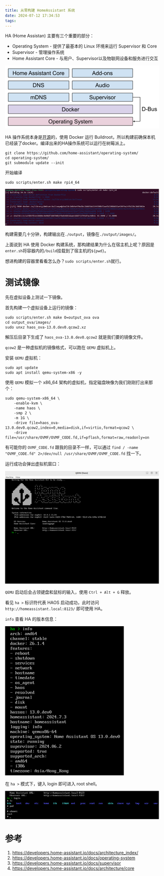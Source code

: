 ```yaml
---
title: 从零构建 HomeAssistant 系统
date: 2024-07-12 17:34:53
tags:
---
```


HA (Home Assistan) 主要有三个重要的部分：

- Operating System - 提供了最基本的 Linux 环境来运行 Supervisor 和 Core
- Supervisor - 管理操作系统
- Home Assistant Core - 与用户、Supervisor以及物联网设备和服务进行交互

![Architecture Overview of Home Assistant](从零构建-HomeAssistant-系统/ha_architecture_2020-1721892492283-9-1721892494289-11-1721892495661-13.png)

HA 操作系统本身是[开源](https://github.com/home-assistant/operating-system/)的，使用 Docker 运行 Buildroot，所以构建前确保本机已经装了docker。编译出来的HA操作系统可以运行在树莓派上。

```shell
git clone https://github.com/home-assistant/operating-system/
cd operating-system/
git submodule update --init
```

开始编译

```shell
sudo scripts/enter.sh make rpi4_64
```

![image-20240712181325228](从零构建-HomeAssistant-系统/image-20240712181325228.png)

构建需要几十分钟，构建输出在``./output``，镜像在``./output/images/``。

上面说到 HA 使用 Docker 构建系统，那构建结果为什么在宿主机上呢？原因是``enter.sh``将容器内的``/build``挂载到了宿主机的``${pwd}``。

想进构建的容器里看看怎么办？``sudo scripts/enter.sh``就行。

# 测试镜像

先在虚拟设备上测试一下镜像。

首先构建一个虚拟设备上运行的镜像：

```shell
sudo scripts/enter.sh make O=output_ova ova
cd output_ova/images/
sudo unxz haos_ova-13.0.dev0.qcow2.xz
```

解压后目录下生成了 `haos_ova-13.0.dev0.qcow2` 就是我们要的镜像文件。

`qcow2` 是一种虚拟机的镜像格式，可以跑在 `QEMU` 虚拟机上。

安装 `QEMU` 虚拟机：

```
sudo apt update
sudo apt install qemu-system-x86 -y
```

使用 `QEMU` 模拟一个 x86_64 架构的虚拟机，指定磁盘映像为我们刚刚打出来那个：

```shell
sudo qemu-system-x86_64 \
	-enable-kvm \
	-name haos \
	-smp 2 \
	-m 1G \
	-drive file=haos_ova-13.0.dev0.qcow2,index=0,media=disk,if=virtio,format=qcow2 \
	-drive file=/usr/share/OVMF/OVMF_CODE.fd,if=pflash,format=raw,readonly=on
```

有可能你的 `OVMF_CODE.fd` 跟我的目录不一样，可以通过 `find / -name "OVMF_CODE.fd" 2>/dev/null
/usr/share/OVMF/OVMF_CODE.fd` 找一下。

运行成功会弹出虚拟机窗口：

![image-20240725141212759](从零构建-HomeAssistant-系统/image-20240725141212759-1721887937498-1.png)

`QEMU` 启动后会占领键盘和鼠标的输入，使用 `Ctrl + Alt + G` 释放。

看见 `ha >` 标识符代表 HAOS 启动成功，此时访问 `http://homeassistant.local:8123/` 即可使用 HA。

`info` 查看 HA 的版本信息：

![image-20240725142645261](从零构建-HomeAssistant-系统/image-20240725142645261-1721888806633-5.png)

在 `ha >` 模式下，键入 login 即可进入 root shell。

![image-20240725142257228](从零构建-HomeAssistant-系统/image-20240725142257228-1721888578909-3.png)







# 参考

1. https://developers.home-assistant.io/docs/architecture_index/
1. https://developers.home-assistant.io/docs/operating-system
1. https://developers.home-assistant.io/docs/supervisor
1. https://developers.home-assistant.io/docs/architecture/core
